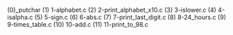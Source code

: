 (0)_putchar
(1) 1-alphabet.c
(2) 2-print_alphabet_x10.c
(3) 3-islower.c
(4) 4-isalpha.c
(5) 5-sign.c
(6) 6-abs.c
(7) 7-print_last_digit.c
(8) 8-24_hours.c
(9) 9-times_table.c
(10) 10-add.c
(11) 11-print_to_98.c

